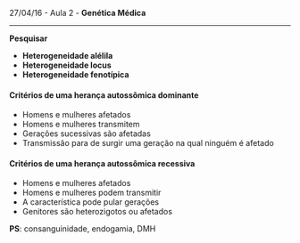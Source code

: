 27/04/16 - Aula 2 - **Genética Médica**

---

**Pesquisar**

* **Heterogeneidade alélila**
* **Heterogeneidade locus**
* **Heterogeneidade fenotípica**

#### Critérios de uma herança autossômica dominante

* Homens e mulheres afetados
* Homens e mulheres transmitem
* Gerações sucessivas são afetadas
* Transmissão para de surgir uma geração na qual ninguém é afetado

#### Critérios de uma herança autossômica recessiva

* Homens e mulheres afetados
* Homens e mulheres podem transmitir
* A característica pode pular gerações
* Genitores são heterozigotos ou afetados

**PS**: consanguinidade, endogamia, DMH

